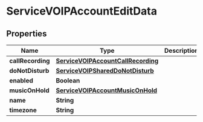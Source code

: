 

# ServiceVOIPAccountEditData


## Properties

| Name | Type | Description | Notes |
|------------ | ------------- | ------------- | -------------|
|**callRecording** | [**ServiceVOIPAccountCallRecording**](ServiceVOIPAccountCallRecording.md) |  |  [optional] |
|**doNotDisturb** | [**ServiceVOIPSharedDoNotDisturb**](ServiceVOIPSharedDoNotDisturb.md) |  |  [optional] |
|**enabled** | **Boolean** |  |  [optional] |
|**musicOnHold** | [**ServiceVOIPAccountMusicOnHold**](ServiceVOIPAccountMusicOnHold.md) |  |  [optional] |
|**name** | **String** |  |  |
|**timezone** | **String** |  |  |



